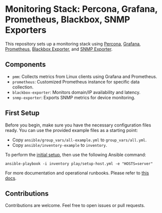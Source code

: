 # Monitoring Stack: Percona, Grafana, Prometheus, Blackbox, SNMP Exporters

This repository sets up a monitoring stack using [Percona](https://www.percona.com/), [Grafana](https://grafana.com/), [Prometheus](https://prometheus.io/), [Blackbox Exporter](https://github.com/prometheus/blackbox_exporter), and [SNMP Exporter](https://github.com/prometheus/snmp_exporter).

## Components

- `pmm`: Collects metrics from Linux clients using Grafana and Prometheus.
- `prometheus`: Customized Prometheus instance for specific data collection.
- `blackbox-exporter`: Monitors domain/IP availability and latency.
- `snmp-exporter`: Exports SNMP metrics for device monitoring.

## First Setup
Before you begin, make sure you have the necessary configuration files ready. You can use the provided example files as a starting point:

- Copy `ansible/group_vars/all-example.yml` to `group_vars/all.yml`.
- Copy `ansible/inventory-example` to `inventory`.

To perform the [initial setup](./setup-local.md), then use the following Ansible command:

    ansible-playbook -i inventory play/setup-host.yml -e "HOSTS=server"
    

For more documentation and operational runbooks. Please refer to [this docs](./docs/README.md).

## Contributions

Contributions are welcome. Feel free to open issues or pull requests.

